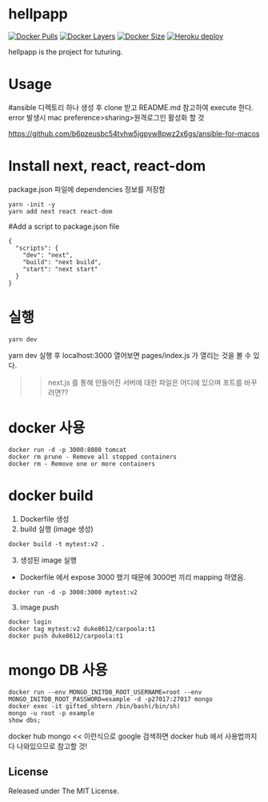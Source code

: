 # hellpapp

<!--
[![Docker Automated](https://img.shields.io/docker/automated/alucio/show-me-the-video-example.svg)][dockerurl]
[![Docker Build](https://img.shields.io/docker/build/alucio/show-me-the-video-example.svg)][dockerurl]
-->
[![Docker Pulls](https://img.shields.io/docker/pulls/alucio/show-me-the-video.svg)][dockerurl]
[![Docker Layers](https://img.shields.io/microbadger/layers/alucio/show-me-the-video.svg)][dockerurl]
[![Docker Size](https://img.shields.io/microbadger/image-size/alucio/show-me-the-video.svg)][dockerurl]
[![Heroku deploy](https://heroku-badge.herokuapp.com/?app=show-me-the-video&style=flat&svg=1)][heroku]

hellpapp is the project for tuturing.


# Usage

#ansible 
디렉토리 하나 생성 후 clone 받고 README.md 참고하여 execute 한다.
error 발생시 mac preference>sharing>원격로그인 활성화 할 것

https://github.com/b6pzeusbc54tvhw5jgpyw8pwz2x6gs/ansible-for-macos  


# Install next, react, react-dom

package.json 파일에 dependencies 정보를 저장함
```
yarn -init -y
yarn add next react react-dom
```


#Add a script to package.json file
```
{
  "scripts": {
    "dev": "next",
    "build": "next build",
    "start": "next start"
  }
}
```

# 실행
```
yarn dev
```
yarn dev 실행 후  localhost:3000 열어보면  pages/index.js  가 열리는 것을 볼 수 있다.
>> next.js 를 통해 만들어진 서버에 대한 파일은 어디에 있으며 포트를 바꾸려면??

# docker 사용
```
docker run -d -p 3000:8080 tomcat
docker rm prune - Remove all stopped containers
docker rm - Remove one or more containers
```

# docker build
1. Dockerfile 생성
2. build 실행 (image 생성)
```
docker build -t mytest:v2 .
```

3. 생성된 image 실행
- Dockerfile 에서 expose 3000 했기 때문에  3000번 끼리 mapping 하였음.
```
docker run -d -p 3000:3000 mytest:v2
```

3. image push
```
docker login
docker tag mytest:v2 duke8612/carpoola:t1
docker push duke8612/carpoola:t1
```

# mongo DB 사용
```
docker run --env MONGO_INITDB_ROOT_USERNAME=root --env MONGO_INITDB_ROOT_PASSWORD=example -d -p27017:27017 mongo
docker exec -it gifted_shtern /bin/bash(/bin/sh)
mongo -u root -p example
show dbs;
```
docker hub mongo <<  이런식으로 google 검색하면 docker hub 에서 사용법까지 다 나와있으므로 참고할 것!


## License
Released under The MIT License.

[smtv_example]: https://github.com/aluc-io/show-me-the-video-example
[nextjs_ts]: https://github.com/zeit/next.js/tree/master/examples/custom-server-typescript
[dockerurl]: https://hub.docker.com/r/alucio/show-me-the-video
[heroku]: https://show-me-the-video.herokuapp.com/

